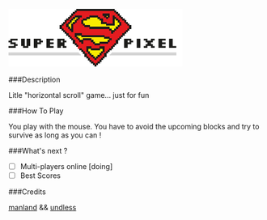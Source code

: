 ![Super Pixel](https://raw.githubusercontent.com/ITKWeb/SuperPixel/master/images/SuperPixelLogo%20-%20Copie.png "Super Pixel")

###Description

Litle "horizontal scroll" game... just for fun

###How To Play

You play with the mouse.
You have to avoid the upcoming blocks and try to survive as long as you can !

###What's next ?

- [ ] Multi-players online [doing]
- [ ] Best Scores

###Credits

[manland](https://github.com/manland) && [undless](https://github.com/undless)

